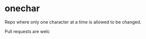 # onechar

Repo where only one character at a time is allowed to be changed.

Pull requests are welc

